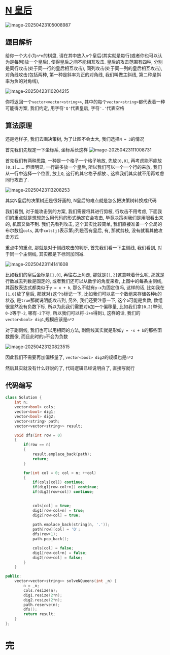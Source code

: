 # [N 皇后](https://leetcode.cn/problems/n-queens/)

![image-20250423105008987](https://md-wind.oss-cn-nanjing.aliyuncs.com/md/20250423105009208.png)

## 题目解析

给你一个大小为`n*n`的棋盘, 请在其中放入`n`个皇后(其实就是每行(或者你也可以认为是每列)放一个皇后), 使得皇后之间不能相互攻击.  皇后的攻击范围有四种, 分别是同行攻击(处于同一行的皇后相互攻击), 同列攻击(处于同一列的皇后相互攻击), 对角线攻击(包括两种, 第一种是斜率为正的对角线, 我们叫做主斜线, 第二种是斜率为负的对角线),

![image-20250423110204215](https://md-wind.oss-cn-nanjing.aliyuncs.com/md/20250423110204297.png)

你将返回一个`vector<vector<string>>`, 其中的每个`vector<string>`都代表着一种可能得方案, 我们约定, 用字符`'Q'`代表皇后, 字符`'.'`代表空格

## 算法原理

还是老样子, 我们去画决策树, 为了让图不会太大, 我们选择`N = 3`的情况

首先我们先规定一下坐标系, 坐标系长这样
![image-20250423111008731](https://md-wind.oss-cn-nanjing.aliyuncs.com/md/20250423111008787.png)

首先我们有两种思路, 一种是一个格子一个格子地放, 先放`[0,0]`, 再考虑能不能放`[0,1]`...... 但很明显, 一行最多放一个皇后, 所以我们可以一个一个行的来放, 我们从一行中选择一个位置, 放上`Q`, 这行的其它格子都放`.`, 这样我们其实就不用再考虑同行攻击了.

![image-20250423113208253](https://md-wind.oss-cn-nanjing.aliyuncs.com/md/20250423113208415.png)

其实N皇后的决策树还是很好画的, N皇后的难点就是怎么把决策树转换成代码

我们看到, 对于能攻击到的方案, 我们需要将其进行剪枝, 行攻击不用考虑, 下面我们的重点就是想想怎么用代码的形式确定它会攻击, 毕竟决策树我们是用眼看出来的, 机器又做不到. 我们先看列攻击, 这个其实比较简单, 我们直接准备一个全局的布尔数组`cols`, 其中`cols[j]`表示第`j`列是否有皇后, 有, 那就剪枝, 没有就看其他攻击方式

重点中的重点, 那就是对于侧线攻击的判断, 首先我们看一下主侧线, 我们看到, 对于同一个主侧线, 其实都是下标同加同减. 

![image-20250423114141608](https://md-wind.oss-cn-nanjing.aliyuncs.com/md/20250423114141668.png)

比如我们的皇后坐标是`[1,0]`, 再往右上角走, 那就是`[1,2]`这意味着什么呢, 那就是行数减去列数是固定的, 或者我们还可以从数学的角度来看, 上图中的每条主侧线, 其函数表达式都类似于`y = x + b`, 那么不就有`y-x`为固定值吗, 这样的话, 比如我在`[1,0]`放了皇后, 那就对`1`这个`b`标记一下, 比如我们可以拿一个数组来存储各种`b`的状态, 是`true`那就说明能攻击到, 另外, 我们还要注意一下, 这个`b`可能是负数, 数组很显然没有负数下标, 所以为此我们需要对`b`加一个偏移量, 比如我们拿`[0,2]`举例, `0-2`等于`-2`, 哪有`-2`下标, 所以我们可以将`-2+n`得到`1`, 这样的话, 我们的`vector<bool> dig1`,规模应该是`n*2`

 对于副侧线, 我们也可以用相同的方法, 副侧线其实就是形如`y = -x + b`的那些函数图像, 而且此时的`b`不会为负数

![image-20250423120823515](https://md-wind.oss-cn-nanjing.aliyuncs.com/md/20250423120823552.png)

因此我们不需要再加偏移量了, `vector<bool> dig2`的规模也是`n*2`

然后其实就没有什么好说的了, 代码逻辑已经说明白了, 直接写就行

## 代码编写

```cpp
class Solution {
    int n;
    vector<bool> cols;
    vector<bool> dig1;
    vector<bool> dig2;
    vector<string> path;
    vector<vector<string>> result;

    void dfs(int row = 0)
    {
        if(row == n)
        {
            result.emplace_back(path);
            return;
        }

        for(int col = 0; col < n; ++col)
        {
            if(cols[col]) continue;
            if(dig1[row-col+n]) continue;
            if(dig2[row+col]) continue;

            
            cols[col] = true;
            dig1[row-col+n] = true;
            dig2[row+col] = true;
            
            path.emplace_back(string(n, '.'));
            path[row][col] = 'Q';
            dfs(row+1);
            path.pop_back();

            cols[col] = false;
            dig1[row-col+n] = false;
            dig2[row+col] = false;
        }
    }

public:
    vector<vector<string>> solveNQueens(int _n) {
        n = _n;
        cols.resize(n);
        dig1.resize(2*n);
        dig2.resize(2*n);
        path.reserve(n);
        dfs();
        return result;
    }
};
```

# 完